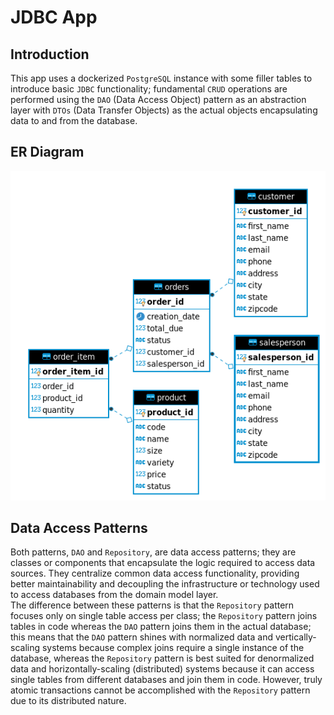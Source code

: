 # JDBC App
## Introduction
This app uses a dockerized `PostgreSQL` instance with some filler tables to
introduce basic `JDBC` functionality; fundamental `CRUD` operations are performed
using the `DAO` (Data Access Object) pattern as an abstraction layer with 
`DTOs` (Data Transfer Objects) as the actual objects encapsulating data to and 
from the database. 

## ER Diagram
![ER diagram](assets/ER.png)

## Data Access Patterns
Both patterns, `DAO` and `Repository`, are data access patterns;
they are classes or components that encapsulate the logic required to 
access data sources. They centralize common data access functionality,
providing better maintainability and decoupling the infrastructure or 
technology used to access databases from the domain model layer.  
The difference between these patterns is that the 
`Repository` pattern focuses only on single table access per class; the `Repository`
pattern joins tables in code whereas the `DAO` pattern joins them in the actual
database; this means that the `DAO` pattern shines with normalized data and 
vertically-scaling systems because complex joins require a single instance
of the database, whereas the `Repository` pattern is best suited for denormalized
data and horizontally-scaling (distributed) systems because it can access single tables
from different databases and join them in code. However, truly atomic transactions
cannot be accomplished with the `Repository` pattern due to its distributed nature.